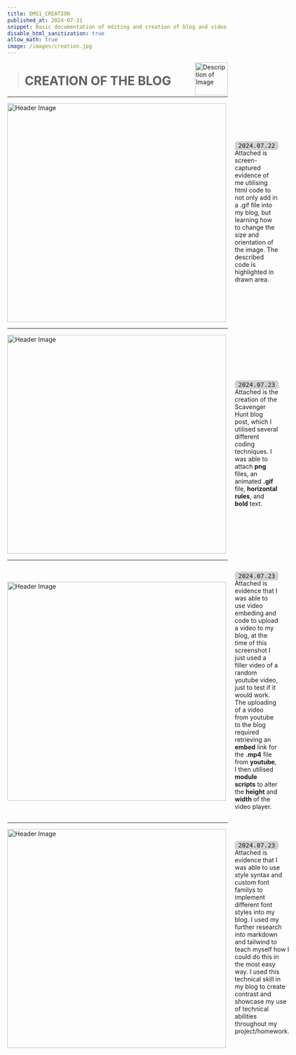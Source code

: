 ```yaml
---
title: DMS1_CREATION
published_at: 2024-07-21
snippet: Basic documentation of editing and creation of blog and video.
disable_html_sanitization: true
allow_math: true
image: /images/creation.jpg
---
```


<img src="https://www.hardjewelry.com/cdn/shop/files/ezgif.com-gif-maker_3.gif?v=1649272041" alt="Description of Image" style="float:right; margin-left:20px; width:75px; height:auto;">


> # **CREATION OF THE BLOG**
---
<style>
  .highlight {
    background-color: #d3d3d3;
    padding: 2px 8px;
    border-radius: 6px;
    font-family: monospace;
  }
</style>

<style>
  .flex-container {
    display: flex;
    flex-wrap: wrap;
    gap: 10px;
    padding: 10px;
  }
  .flex-item {
    background-color: #f0f0f0;
    padding: 10px;
    border-radius: 5px;
  }
  .bold {
    font-weight: bold;
  }
</style>

<div style="display: flex; align-items: center;">
 <img src="screenshots/imgcodescreenshot2.png" alt="Header Image" style="margin-right: 20px; width: 500px; height: 500;">
  <p>
    <span class="highlight">2024.07.22</span>
    Attached is screen-captured evidence of me utilising html code to not only add in a .gif file into my blog, but learning how to change the size and orientation of the image. The described code is highlighted in drawn area. 
  </p>
</div>

---
<div style="display: flex; align-items: center;">
 <img src="screenshots/scavengerhuntscreenshot.png" alt="Header Image" style="margin-right: 20px; width: 500px; height: 500;">
  <p>
    <span class="highlight">2024.07.23</span>
    Attached is the creation of the Scavenger Hunt blog post, which I utilised several different coding techniques. I was able to attach <span class="bold">png</span> files, an animated <span class="bold">.gif</span> file, <span class="bold">horizontal rules</span>, and <span class="bold">bold</span> text.  
  </p>
</div>

---
<div style="display: flex; align-items: center;">
 <img src="screenshots/embedvideoss.png" alt="Header Image" style="margin-right: 20px; width: 500px; height: 500;">
<p>
    <span class="highlight">2024.07.23</span>
   Attached is evidence that I was able to use video embeding and code to upload a video to my blog, at the time of this screenshot I just used a filler video of a random youtube video, just to test if it would work. The uploading of a video from youtube to the blog required retrieving an <span class="bold">embed</span> link for the <span class="bold">.mp4</span> file from <span class="bold">youtube</span>, I then utilised <span class="bold">module scripts</span> to alter the <span class="bold">height</span> and <span class="bold">width</span> of the video player.
  </p>
</div>

---

 <div style="display: flex; align-items: center;">
 <img src="screenshots/font.png" alt="Header Image" style="margin-right: 20px; width: 500px; height: 500;">
<p>
    <span class="highlight">2024.07.23</span>
  Attached is evidence that I was able to use style syntax and custom font familys to implement different font styles into my blog. I used my further research into markdown and tailwind to teach myself how I could do this in the most easy way. I used this technical skill in my blog to create contrast and showcase my use of technical abilities throughout my project/homework.
  </p>
</div>





